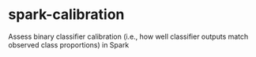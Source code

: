 # spark-calibration
Assess binary classifier calibration (i.e., how well classifier outputs match observed class proportions) in Spark
